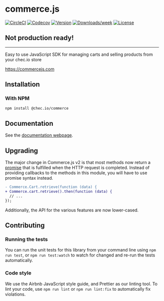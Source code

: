 # commerce.js

[![CircleCI](https://circleci.com/gh/chec/commerce.js/tree/master.svg?style=shield)](https://circleci.com/gh/chec/commerce.js/tree/master)
[![Codecov](https://codecov.io/gh/chec/commerce.js/branch/master/graph/badge.svg)](https://codecov.io/gh/chec/commerce.js)
[![Version](https://img.shields.io/npm/v/@chec.io/commerce.svg)](https://npmjs.org/package/@chec.io/commerce)
[![Downloads/week](https://img.shields.io/npm/dw/@chec.io/commerce.svg)](https://npmjs.org/package/@chec.io/commerce)
[![License](https://img.shields.io/npm/l/@chec.io/commerce.svg)](https://github.com/chec/commerce.js/blob/master/package.json)


## Not production ready!

---

Easy to use JavaScript SDK for managing carts and selling products from your chec.io store

https://commercejs.com

## Installation

### With NPM

`npm install @chec.io/commerce`

## Documentation

See the [documentation webpage](https://commercejs.com/docs).

## Upgrading

The major change in Commerce.js v2 is that most methods now return a 
[promise](https://developer.mozilla.org/en-US/docs/Web/JavaScript/Reference/Global_Objects/Promise) that is fulfilled 
when the HTTP request is completed. Instead of providing callbacks to the methods in this module, you will have to use 
promise syntax instead.

```diff
- Commerce.Cart.retrieve(function (data) {
+ Commerce.cart.retrieve().then(function (data) { 
  // ...
});
```

Additionally, the API for the various features are now lower-cased.

## Contributing

### Running the tests

You can run the unit tests for this library from your command line using `npm run test`, or `npm run test:watch`
to watch for changed and re-run the tests automatically.

### Code style

We use the Airbnb JavaScript style guide, and Prettier as our linting tool. To lint your code, use `npm run lint`
or `npm run lint:fix` to automatically fix violations.
